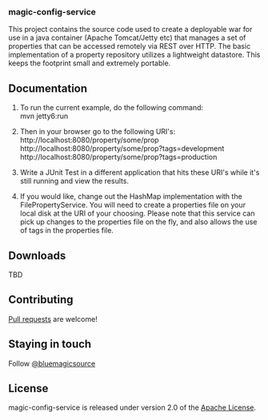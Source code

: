 ### magic-config-service
This project contains the source code used to create a deployable war for use in a java container (Apache Tomcat/Jetty etc) that manages a set of properties that can be accessed remotely via REST over HTTP. The basic implementation of a property repository utilizes a lightweight datastore. This keeps the footprint small and extremely portable.

## Documentation
1) To run the current example, do the following command:
<br>mvn jetty6:run

2) Then in your browser go to the following URI's:
<br>http://localhost:8080/property/some/prop
<br>http://localhost:8080/property/some/prop?tags=development
<br>http://localhost:8080/property/some/prop?tags=production
    
3)  Write a JUnit Test in a different application that hits these URI's while it's still running and view the results.

4)  If you would like, change out the HashMap implementation with the FilePropertyService.  You
will need to create a properties file on your local disk at the URI of your choosing.  Please note
that this service can pick up changes to the properties file on the fly, and also allows the use
of tags in the properties file.

## Downloads
TBD

## Contributing
[Pull requests](http://help.github.com/send-pull-requests) are welcome!

## Staying in touch
Follow [@bluemagicsource](http://twitter.com/bluemagicsource)

## License
magic-config-service is released under version 2.0 of the
[Apache License](http://www.apache.org/licenses/LICENSE-2.0).